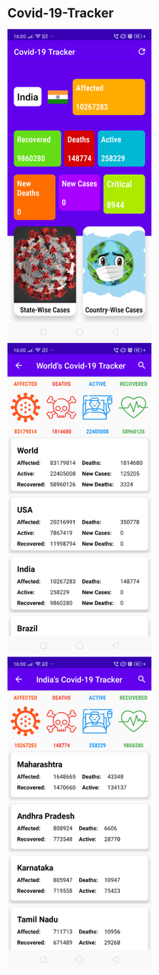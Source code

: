 # Covid-19-Tracker
<img src="https://github.com/AmitSingh12345678/Covid-19-Tracker/blob/master/Screenshots/Home_Screen.png" height="700">
<img src="https://github.com/AmitSingh12345678/Covid-19-Tracker/blob/master/Screenshots/Country_Wise_Cases.png" height="700">
<img src="https://github.com/AmitSingh12345678/Covid-19-Tracker/blob/master/Screenshots/State_Wise_Cases.png" height="700">
